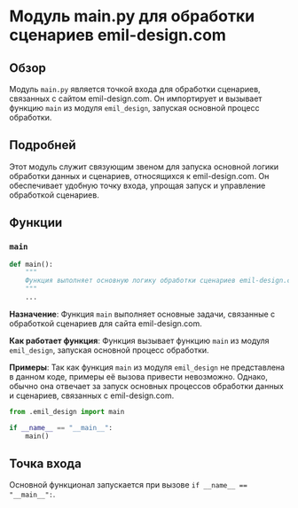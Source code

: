 # Модуль main.py для обработки сценариев emil-design.com

## Обзор

Модуль `main.py` является точкой входа для обработки сценариев, связанных с сайтом emil-design.com. Он импортирует и вызывает функцию `main` из модуля `emil_design`, запуская основной процесс обработки.

## Подробней

Этот модуль служит связующим звеном для запуска основной логики обработки данных и сценариев, относящихся к emil-design.com. Он обеспечивает удобную точку входа, упрощая запуск и управление обработкой сценариев.

## Функции

### `main`

```python
def main():
    """
    Функция выполняет основную логику обработки сценариев emil-design.com.
    """
    ...
```

**Назначение**:
Функция `main` выполняет основные задачи, связанные с обработкой сценариев для сайта emil-design.com.

**Как работает функция**:
Функция вызывает функцию `main` из модуля `emil_design`, запуская основной процесс обработки.

**Примеры**:
Так как функция `main` из модуля `emil_design` не представлена в данном коде, примеры её вызова привести невозможно. Однако, обычно она отвечает за запуск основных процессов обработки данных и сценариев, связанных с emil-design.com.
```python
from .emil_design import main

if __name__ == "__main__":
	main()
```
## Точка входа
Основной функционал запускается при вызове `if __name__ == "__main__":`.
```